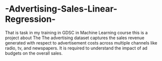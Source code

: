 # -Advertising-Sales-Linear-Regression-
That is task in my training in GDSC in Machine Learning course 
this is a project about The The advertising dataset captures the sales revenue generated with respect to advertisement costs across multiple channels like radio, tv, and newspapers. It is required to understand the impact of ad budgets on the overall sales.
